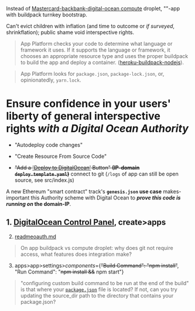 Instead of [Mastercard-backbank-digital-ocean compute](https://github.com/NickCarducci/mastercard-backbank-digital-ocean) droplet, ""-app with buildpack turnkey bootstrap.

Can't evict children with inflation (and time to outcome or *if surveyed*, shrinkflation); public shame void interspective rights.

>App Platform checks your code to determine what language or framework it uses. If it supports the language or framework, it chooses an appropriate resource type and uses the proper buildpack to build the app and deploy a container. ([heroku-buildpack-nodejs](https://docs.digitalocean.com/products/app-platform/reference/buildpacks/nodejs/)).

>App Platform looks for `package.json`, `package-lock.json`, or, opinionatedly, `yarn.lock`.

# Ensure confidence in your users' liberty of general interspective rights *with a Digital Ocean Authority*

- "Autodeploy code changes"

- "Create Resource From Source Code"

- ~~"Add a ['Deploy to DigitalOcean'](https://github.com/NickCarducci/Nonce-Minter-Bot) Button" **(IP-domain `deploy.template.yaml`)**~~ connect to git (`/logs` of app can still be open source, see src/index.js)

A new Ethereum "smart contract" track's **`genesis.json` use case** makes-important this Authority scheme with Digital Ocean to ***prove this code is running on* the domain-IP**.

## 1. [DigitalOcean Control Panel](https://cloud.digitalocean.com/), create>apps

2. [readmeoauth.md](https://github.com/NickCarducci/mastercard-backbank-digital-ocean-app/readmeoauth.md)

> On app buildpack vs compute droplet: why does git not require access, what features does integration make?

3. apps>app>settings>*components*={~~"Build Command": "npm install"~~, "Run Command": "~~npm install &&~~ npm start"}

>"configuring custom build command to be run at the end of the build" is that where your [`package.json`](https://www.digitalocean.com/community/questions/how-to-use-the-apps-build-command-for-static-site-resources) file is located? If not, can you try updating the source_dir path to the directory that contains your package.json?

